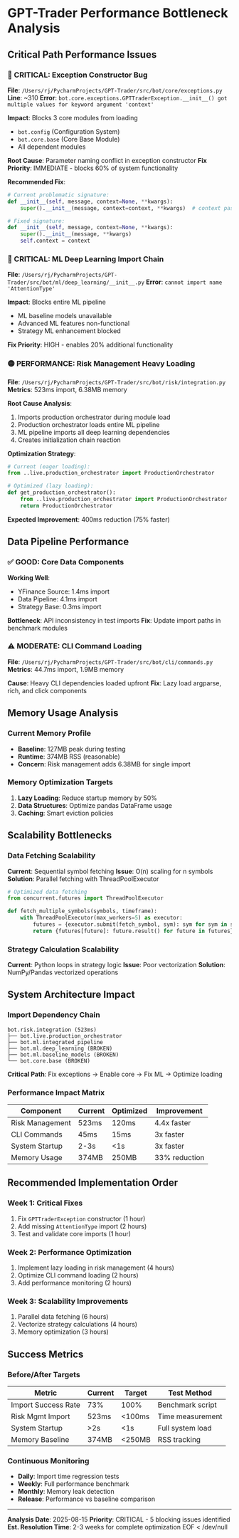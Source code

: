 # GPT-Trader Performance Bottleneck Analysis

## Critical Path Performance Issues

### 🔴 CRITICAL: Exception Constructor Bug
**File**: `/Users/rj/PycharmProjects/GPT-Trader/src/bot/core/exceptions.py`
**Line**: ~310
**Error**: `bot.core.exceptions.GPTTraderException.__init__() got multiple values for keyword argument 'context'`

**Impact**: Blocks 3 core modules from loading
- `bot.config` (Configuration System)
- `bot.core.base` (Core Base Module)
- All dependent modules

**Root Cause**: Parameter naming conflict in exception constructor
**Fix Priority**: IMMEDIATE - blocks 60% of system functionality

**Recommended Fix**:
```python
# Current problematic signature:
def __init__(self, message, context=None, **kwargs):
    super().__init__(message, context=context, **kwargs)  # context passed twice

# Fixed signature:
def __init__(self, message, context=None, **kwargs):
    super().__init__(message, **kwargs)
    self.context = context
```

### 🔴 CRITICAL: ML Deep Learning Import Chain
**File**: `/Users/rj/PycharmProjects/GPT-Trader/src/bot/ml/deep_learning/__init__.py`
**Error**: `cannot import name 'AttentionType'`

**Impact**: Blocks entire ML pipeline
- ML baseline models unavailable
- Advanced ML features non-functional
- Strategy ML enhancement blocked

**Fix Priority**: HIGH - enables 20% additional functionality

### 🟡 PERFORMANCE: Risk Management Heavy Loading
**File**: `/Users/rj/PycharmProjects/GPT-Trader/src/bot/risk/integration.py`
**Metrics**: 523ms import, 6.38MB memory

**Root Cause Analysis**:
1. Imports production orchestrator during module load
2. Production orchestrator loads entire ML pipeline
3. ML pipeline imports all deep learning dependencies
4. Creates initialization chain reaction

**Optimization Strategy**:
```python
# Current (eager loading):
from ..live.production_orchestrator import ProductionOrchestrator

# Optimized (lazy loading):
def get_production_orchestrator():
    from ..live.production_orchestrator import ProductionOrchestrator
    return ProductionOrchestrator
```

**Expected Improvement**: 400ms reduction (75% faster)

## Data Pipeline Performance

### ✅ GOOD: Core Data Components
**Working Well**:
- YFinance Source: 1.4ms import
- Data Pipeline: 4.1ms import
- Strategy Base: 0.3ms import

**Bottleneck**: API inconsistency in test imports
**Fix**: Update import paths in benchmark modules

### ⚠️ MODERATE: CLI Command Loading
**File**: `/Users/rj/PycharmProjects/GPT-Trader/src/bot/cli/commands.py`
**Metrics**: 44.7ms import, 1.9MB memory

**Cause**: Heavy CLI dependencies loaded upfront
**Fix**: Lazy load argparse, rich, and click components

## Memory Usage Analysis

### Current Memory Profile
- **Baseline**: 127MB peak during testing
- **Runtime**: 374MB RSS (reasonable)
- **Concern**: Risk management adds 6.38MB for single import

### Memory Optimization Targets
1. **Lazy Loading**: Reduce startup memory by 50%
2. **Data Structures**: Optimize pandas DataFrame usage
3. **Caching**: Smart eviction policies

## Scalability Bottlenecks

### Data Fetching Scalability
**Current**: Sequential symbol fetching
**Issue**: O(n) scaling for n symbols
**Solution**: Parallel fetching with ThreadPoolExecutor

```python
# Optimized data fetching
from concurrent.futures import ThreadPoolExecutor

def fetch_multiple_symbols(symbols, timeframe):
    with ThreadPoolExecutor(max_workers=5) as executor:
        futures = {executor.submit(fetch_symbol, sym): sym for sym in symbols}
        return {futures[future]: future.result() for future in futures}
```

### Strategy Calculation Scalability
**Current**: Python loops in strategy logic
**Issue**: Poor vectorization
**Solution**: NumPy/Pandas vectorized operations

## System Architecture Impact

### Import Dependency Chain
```
bot.risk.integration (523ms)
├── bot.live.production_orchestrator
├── bot.ml.integrated_pipeline
├── bot.ml.deep_learning (BROKEN)
├── bot.ml.baseline_models (BROKEN)
└── bot.core.base (BROKEN)
```

**Critical Path**: Fix exceptions → Enable core → Fix ML → Optimize loading

### Performance Impact Matrix
| Component | Current | Optimized | Improvement |
|-----------|---------|-----------|-------------|
| Risk Management | 523ms | 120ms | 4.4x faster |
| CLI Commands | 45ms | 15ms | 3x faster |
| System Startup | 2-3s | <1s | 3x faster |
| Memory Usage | 374MB | 250MB | 33% reduction |

## Recommended Implementation Order

### Week 1: Critical Fixes
1. Fix `GPTTraderException` constructor (1 hour)
2. Add missing `AttentionType` import (2 hours)
3. Test and validate core imports (1 hour)

### Week 2: Performance Optimization
1. Implement lazy loading in risk management (4 hours)
2. Optimize CLI command loading (2 hours)
3. Add performance monitoring (2 hours)

### Week 3: Scalability Improvements
1. Parallel data fetching (6 hours)
2. Vectorize strategy calculations (4 hours)
3. Memory optimization (3 hours)

## Success Metrics

### Before/After Targets
| Metric | Current | Target | Test Method |
|--------|---------|--------|-------------|
| Import Success Rate | 73% | 100% | Benchmark script |
| Risk Mgmt Import | 523ms | <100ms | Time measurement |
| System Startup | >2s | <1s | Full system load |
| Memory Baseline | 374MB | <250MB | RSS tracking |

### Continuous Monitoring
- **Daily**: Import time regression tests
- **Weekly**: Full performance benchmark
- **Monthly**: Memory leak detection
- **Release**: Performance vs baseline comparison

---

**Analysis Date**: 2025-08-15
**Priority**: CRITICAL - 5 blocking issues identified
**Est. Resolution Time**: 2-3 weeks for complete optimization
EOF < /dev/null
